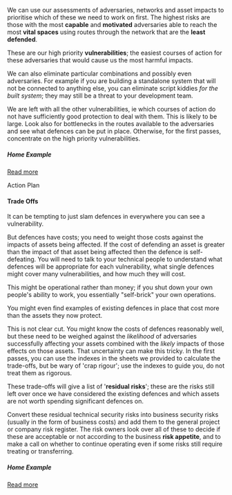 



We can use our assessments of adversaries, networks and asset impacts to prioritise which of these we need to work on first. The highest risks are those with the most **capable** and **motivated** adversaries able to reach the most **vital spaces**  using routes through the network that are the **least defended**. 

These are our high priority **vulnerabilities**; the easiest courses of action for these adversaries that would cause us the most harmful impacts. 

We can also eliminate particular combinations and possibly even adversaries. For example if you are building a standalone system that will not be connected to anything else, you can eliminate script kiddies *for the built system*; they may still be a threat to your development team.

We are left with all the other vulnerabilities, ie which courses of action do not have sufficiently good protection to deal with them. This is likely to be large. Look also for bottlenecks in the routes available to the adversaries and see what defences can be put in place. Otherwise, for the first passes, concentrate on the high priority vulnerabilities.

##### Home Example

[Read more](./examples/home/)

Action Plan

#### Trade Offs

It can be tempting to just slam defences in everywhere you can see a vulnerability. 

But defences have costs; you need to weight those costs against the impacts of assets being affected.  If the cost of defending an asset is greater than the impact of that asset being affected then the defence is self-defeating.  You will need to talk to your technical people to understand what defences will be appropriate for each vulnerability, what single defences might cover many vulnerabilities, and how much they will cost.

This might be operational rather than money; if you shut down your own people's ability to work, you essentially "self-brick" your own operations. 

You might even find examples of existing defences in place that cost more than the assets they now protect.

This is not clear cut. You might know the costs of defences reasonably well,  but these need to be weighed against the *likelihood* of adversaries successfully affecting  your assets combined with the *likely* impacts of those effects on those assets.  That uncertainty can make this tricky. In the first passes, you can use the indexes in the sheets we provided to calculate the trade-offs, but be wary of 'crap rigour'; use the indexes to guide you, do not treat them as rigorous. 

These trade-offs will give a list of '**residual risks**'; these are the risks still left over once we have considered the existing defences and which assets are not worth spending significant defences on.  

Convert these residual technical security risks into business security risks (usually in the form of business costs) and add them to the general project or company risk register. The risk owners look over all of these to decide if these are acceptable or not according to the business **risk appetite**, and to make a call on whether to continue operating even if some risks still require treating or transferring.  

##### Home Example

[Read more](./examples/home/)

